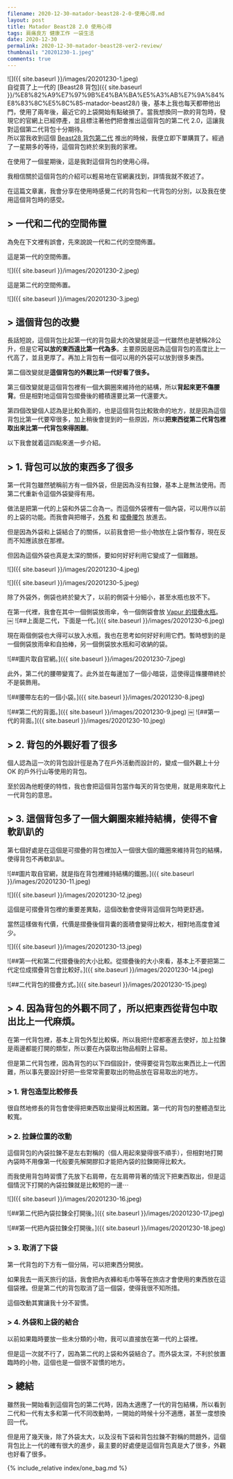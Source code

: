```yaml
---
filename: 2020-12-30-matador-beast28-2-0-使用心得.md
layout: post
title: Matador Beast28 2.0 使用心得
tags: 肩痛良方 健康工作 一袋生活
date: 2020-12-30
permalink: 2020-12-30-matador-beast28-ver2-review/
thumbnail: "20201230-1.jpeg"
comments: true
---
```


![]({{ site.baseurl }}/images/20201230-1.jpeg)  
自從買了上一代的 [Beast28 背包]({{ site.baseurl }}/%E8%82%A9%E7%97%9B%E4%BA%BA%E5%A3%AB%E7%9A%84%E8%83%8C%E5%8C%85-matador-beast28/) 後，基本上我也每天都帶他出門，使用了兩年後，最近它的上袋開始有點破損了。當我想換同一款的背包時，發現它的官網上已經停產，並且標注著他們把會推出這個背包的第二代 2.0，這讓我對這個第二代背包十分期待。  
所以當我收到這個 [Beast28 背包第二代](https://matadorup.com/collections/beast-series/products/beast28-ultralight-technical-backpack?variant=32188489990257) 推出的時候，我便立即下單購買了。經過了一星期多的等待，這個背包終於來到我的家裡。

在使用了一個星期後，這是我對這個背包的使用心得。

我相信關於這個背包的介紹可以輕易地在官網裏找到，詳情我就不敘述了。

在這篇文章裏，我會分享在使用時感覺二代的背包和一代背包的分別，以及我在使用這個背包時的感受。

## > 一代和二代的空間佈置

為免在下文裡有誤會，先來說說一代和二代的空間佈置。

這是第一代的空間佈置。

![]({{ site.baseurl }}/images/20201230-2.jpeg)

這是第二代的空間佈置。

![]({{ site.baseurl }}/images/20201230-3.jpeg)

## > 這個背包的改變

長話短說，這個背包比起第一代的背包最大的改變就是這一代雖然也是號稱28公升，但是它**可以放的東西遠比第一代為多**。主要原因是因為這個背包的高度比上一代高了，並且更厚了。再加上背包有一個可以用的外袋可以放到很多東西。

第二個改變就是**這個背包的外觀比第一代好看了很多。**

第三個改變就是這個背包裡有一個大鋼圈來維持他的結構，所以**背起來更不傷腰背**。但是相對地這個背包摺疊後的體積還要比第一代還要大。

第四個改變個人認為是比較負面的，也是這個背包比較致命的地方，就是因為這個背包比第一代要窄很多，加上稍後會提到的一些原因，所以**把東西從第二代背包裡取出來比第一代背包來得困難**。

以下我會就着這四點來進一步介紹。

## > 1. 背包可以放的東西多了很多

第一代背包雖然號稱前方有一個外袋，但是因為沒有拉鍊，基本上是無法使用。而第二代重新令這個外袋變得有用。

做法是把第一代的上袋和外袋二合為一。而這個外袋裡有一個內袋，可以用作以前的上袋的功能。而我會與把帽子，[外套](https://www.patagonia.com/product/mens-houdini-air-jacket/24010.html) 和 [摺疊腰包](https://matadorup.com/collections/matador-products/products/on-grid-packable-hip-pack?variant=31824127361137) 放進去。

但是因為外袋和上袋結合了的關係，以前我會把一些小物放在上袋作暫存，現在反而不知應該放在那裡。 

但因為這個外袋也真是太深的關係，要如何好好利用它變成了一個難題。

![]({{ site.baseurl }}/images/20201230-4.jpeg)

![]({{ site.baseurl }}/images/20201230-5.jpeg)

除了外袋外，側袋也終於變大了，以前的側袋十分細小，甚至水瓶也放不下。

在第一代裡，我會在其中一個側袋放雨傘，令一個側袋會放 [Vapur 的摺疊水瓶](https://www.vapur.us/shop/anti-bottles/07l-wide-mouth-antibottle-element-fire.html)。
￼
![##上面是二代，下面是一代。]({{ site.baseurl }}/images/20201230-6.jpeg)

現在兩個側袋也大得可以放入水瓶，我也在思考如何好好利用它們。暫時想到的是一個側袋放雨傘和自拍棒，另一個側袋放水瓶和可收納的袋。

![##圖片取自官網。]({{ site.baseurl }}/images/20201230-7.jpeg)

此外，第二代的腰帶變寬了。此外並在每邊加了一個小暗袋，這使得這條腰帶終於不是裝飾用。

![##腰帶左右的一個小袋。]({{ site.baseurl }}/images/20201230-8.jpeg)

![##第二代的背面。]({{ site.baseurl }}/images/20201230-9.jpeg)
￼
![##第一代的背面。]({{ site.baseurl }}/images/20201230-10.jpeg)


## > 2. 背包的外觀好看了很多

個人認為這一次的背包設計徑是為了在戶外活動而設計的，變成一個外觀上十分 OK 的戶外行山等使用的背包。

至於因為他輕便的特性，我也會把這個背包當作每天的背包使用，就是用來取代上一代背包的意思。

## > 3. 這個背包多了一個大鋼圈來維持結構，使得不會軟趴趴的

第七個好處是在這個是可摺疊的背包裡加入一個很大個的鐵圈來維持背包的結構，使得背包不再軟趴趴。

![##圖片取自官網，就是指在背包裡維持結構的鐵圈。]({{ site.baseurl }}/images/20201230-11.jpeg)

![]({{ site.baseurl }}/images/20201230-12.jpeg)

這個是可摺疊背包裡的重要差異點，這個改動會使得背這個背包時更舒適。

當然這樣做有代價，代價是摺疊後個背囊的面積會變得比較大，相對地高度會減少。

![]({{ site.baseurl }}/images/20201230-13.jpeg)

![##第一代和第二代摺疊後的大小比較。從摺疊後的大小來看，基本上不要把第二代定位成摺疊背包會比較好。]({{ site.baseurl }}/images/20201230-14.jpeg)


![##二代背包的摺疊方式。]({{ site.baseurl }}/images/20201230-15.jpeg)

## > 4. 因為背包的外觀不同了，所以把東西從背包中取出比上一代麻煩。

在第一代背包裡，基本上背包外型比較橫，所以我把什麼都塞進去使好，加上拉鍊是兩邊都能打開的類型，所以要在內袋取出物品相對上容易。

但是第二代背包裡，因為背包的以下四個設計，使得要從背包取出東西比上一代困難，所以事先要設計好把一些常常需要取出的物品放在容易取出的地方。

### > 1. 背包造型比較修長

很自然地修長的背包會使得把東西取出變得比較困難。第一代的背包的整體造型比較寬。

### > 2. 拉鍊位置的改動

這個背包的內袋拉鍊不是左右對稱的（個人用起來變得很不順手），但相對地打開內袋時不用像第一代般要先解開膠扣才能把內袋的拉鍊開得比較大。

而我使用背包時習慣了先放下右肩帶，在左肩帶背著的情況下把東西取出，但是這個情況下打開的內袋拉鍊就是比較短的一邊⋯

![]({{ site.baseurl }}/images/20201230-16.jpeg)

![##第二代把內袋拉鍊全打開後。]({{ site.baseurl }}/images/20201230-17.jpeg)

![##第一代把內袋拉鍊全打開後。]({{ site.baseurl }}/images/20201230-18.jpeg)

### > 3. 取消了下袋

第一代背包的下方有一個分隔，可以把東西分開放。

如果我去一兩天旅行的話，我會把內衣褲和毛巾等等在旅店才會使用的東西放在這個袋裡。但是第二代的背包取消了這一個袋，使得我很不知所措。

這個改動其實讓我十分不習慣。

### > 4. 外袋和上袋的結合

以前如果臨時要放一些未分類的小物，我可以直接放在第一代的上袋裡。

但是這一次就不行了，因為第二代的上袋和外袋結合了。而外袋太深，不利於放置臨時的小物，這個也是一個很不習慣的地方。

## > 總結

雖然我一開始看到這個背包的第二代時，因為太適應了一代的背包結構，所以看到二代和一代有太多和第一代不同改動時，一開始的時候十分不適應，甚至一度想換回一代。

但是用了幾天後，除了外袋太大，以及沒有下袋和背包拉鍊不對稱的問題外，這個背包比上一代的確有很大的進步，最主要的好處便是這個背包真是大了很多，外觀也好看了很多。

{% include_relative index/one_bag.md %}
